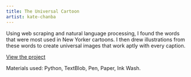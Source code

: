 ```yaml
---
title: The Universal Cartoon
artist: kate-chanba
---
```

Using web scraping and natural language processing, I found the words that were most used in New Yorker cartoons. I then drew illustrations from these words to create universal images that work aptly with every caption.

[View the project](https://kchanba.github.io/newyorkercaptions/)

Materials used: Python, TextBlob, Pen, Paper, Ink Wash.